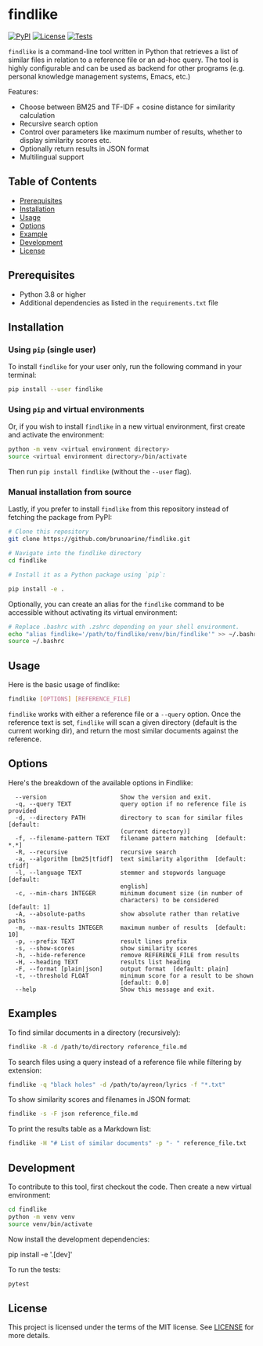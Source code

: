 # findlike

[![PyPI](https://img.shields.io/pypi/v/findlike.svg)](https://pypi.org/project/findlike/)
[![License](https://img.shields.io/badge/license-MIT-blue.svg)](https://github.com/brunoarine/findlike/blob/master/LICENSE)
[![Tests](https://github.com/brunoarine/findlike/workflows/Test/badge.svg)](https://github.com/brunoarine/findlike/actions?query=workflow%3ATest)

`findlike` is a command-line tool written in Python that retrieves a list of similar files in relation to a reference file or an ad-hoc query. The tool is highly configurable and can be used as backend for other programs (e.g. personal knowledge management systems, Emacs, etc.) 

Features: 

- Choose between BM25 and TF-IDF + cosine distance for similarity calculation
- Recursive search option
- Control over parameters like maximum number of results, whether to display similarity scores etc.
- Optionally return results in JSON format
- Multilingual support

## Table of Contents

- [Prerequisites](#prerequisites)
- [Installation](#installation)
- [Usage](#usage)
- [Options](#options)
- [Example](#examples)
- [Development](#development)
- [License](#license)

## Prerequisites

- Python 3.8 or higher
- Additional dependencies as listed in the `requirements.txt` file

## Installation

### Using `pip` (single user)

To install `findlike` for your user only, run the following command in your terminal:

```bash
pip install --user findlike
```

### Using `pip` and virtual environments

Or, if you wish to install `findlike` in a new virtual environment, first create and activate the environment:

```bash
python -m venv <virtual environment directory>
source <virtual environment directory>/bin/activate
```

Then run `pip install findlike` (without the `--user` flag).

### Manual installation from source
Lastly, if you prefer to install `findlike` from this repository instead of fetching the package from PyPI: 

```bash
# Clone this repository
git clone https://github.com/brunoarine/findlike.git

# Navigate into the findlike directory
cd findlike

# Install it as a Python package using `pip`:

pip install -e .
```

Optionally, you can create an alias for the `findlike` command to be accessible without activating its virtual environment:

```bash
# Replace .bashrc with .zshrc depending on your shell environment.
echo "alias findlike='/path/to/findlike/venv/bin/findlike'" >> ~/.bashrc
source ~/.bashrc
```

## Usage

Here is the basic usage of findlike:

```bash
findlike [OPTIONS] [REFERENCE_FILE]
```

`findlike` works with either a reference file or a `--query` option. Once the reference text is set, `findlike` will scan a given directory (default is the current working dir), and return the most similar documents against the reference.

## Options

Here's the breakdown of the available options in Findlike:

```
  --version                     Show the version and exit.
  -q, --query TEXT              query option if no reference file is provided
  -d, --directory PATH          directory to scan for similar files  [default:
                                (current directory)]
  -f, --filename-pattern TEXT   filename pattern matching  [default: *.*]
  -R, --recursive               recursive search
  -a, --algorithm [bm25|tfidf]  text similarity algorithm  [default: tfidf]
  -l, --language TEXT           stemmer and stopwords language  [default:
                                english]
  -c, --min-chars INTEGER       minimum document size (in number of
                                characters) to be considered  [default: 1]
  -A, --absolute-paths          show absolute rather than relative paths
  -m, --max-results INTEGER     maximum number of results  [default: 10]
  -p, --prefix TEXT             result lines prefix
  -s, --show-scores             show similarity scores
  -h, --hide-reference          remove REFERENCE_FILE from results
  -H, --heading TEXT            results list heading
  -F, --format [plain|json]     output format  [default: plain]
  -t, --threshold FLOAT         minimum score for a result to be shown
                                [default: 0.0]
  --help                        Show this message and exit.
```

## Examples

To find similar documents in a directory (recursively):

```sh
findlike -R -d /path/to/directory reference_file.md 
```

To search files using a query instead of a reference file while filtering by extension:

```sh
findlike -q "black holes" -d /path/to/ayreon/lyrics -f "*.txt"
```

To show similarity scores and filenames in JSON format:

```sh
findlike -s -F json reference_file.md
```

To print the results table as a Markdown list:

```sh
findlike -H "# List of similar documents" -p "- " reference_file.txt
```

## Development

To contribute to this tool, first checkout the code. Then create a new virtual environment:

```bash
cd findlike
python -m venv venv
source venv/bin/activate
```

Now install the development dependencies:

pip install -e '.[dev]'

To run the tests:

```bash
pytest
```

## License

This project is licensed under the terms of the MIT license. See [LICENSE](LICENSE) for more details.